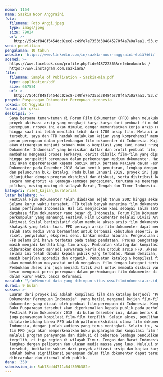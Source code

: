 ```yaml
---
nomor: 1154
nama: Sazkia Noor Anggraini
foto:
  filename: Foto Anggi.jpeg
  type: image/jpeg
  size: 79024
  url: >-
    http://5c4cf848f6454dc02ec8-c49fe7e7355d384845270f4a7a0a7aa1.r53.cf2.rackcdn.com/5040674d-1672-427a-8484-141281229aca/Foto%20Anggi.jpeg
seni: penelitian
pengalaman: 10 tahun
website: 'https://www.linkedin.com/in/sazkia-noor-anggraini-6b137661/'
sosmed: >-
  https://www.facebook.com/profile.php?id=648722366&ref=bookmarks /
  https://www.instagram.com/sazkiana/
file:
  filename: Sample of Publication - Sazkia-min.pdf
  type: application/pdf
  size: 667554
  url: >-
    http://5c4cf848f6454dc02ec8-c49fe7e7355d384845270f4a7a0a7aa1.r53.cf2.rackcdn.com/a0be5273-10f8-4532-ac5d-17b60c3ffd0a/Sample%20of%20Publication%20-%20Sazkia-min.pdf
proyek: Pusparagam Dokumenter Perempuan indonesia
lokasi: DI Yogyakarta
lokasi_id: Q3741
deskripsi: >-
  Saya bersama teman-teman di Forum Film Dokumenter (FFD) akan melakukan sebuah
  proyek aktivasi arsip yang mengkaji karya-karya dari pembuat film dokumenter
  perempuan. Proyek ini akan dimulai dengan memanfaatkan kerja arsip FFD yang
  hingga saat ini telah memiliki lebih dari 1700 arsip film. Melalui arsip
  tersebut, saya dan FFD hendak melakukan kajian yang komprehensif mengenai
  peran perempuan dalam perkembangan film dokumenter di Indonesia. Kajian ini
  akan dituangkan menjadi sebuah buku & kompilasi yang kami namai "Pusparagam
  Dokumenter Indonesia" yang berisikan daftar dan profil pembuat film, serta
  membahas mengenai proses berkarya, cerita dibalik film-film yang diproduksi,
  hingga perspektif perempuan dalam perkembangan medium dokumenter. Hasil kajian
  ini akan diperkenalkan kepada publik untuk pertama kalinya dalam Festival Film
  Dokumenter pada Desember 2018 dalam bentuk pemutaran, lengkap dengan diskusi
  dan peluncuran buku katalog. Pada bulan Januari 2019, proyek ini juga akan
  dilanjutkan dengan program ekshibisi dan diskusi, serta distribusi katalog
  secara non-profit ke lembaga-lembaga pendidikan, terutama ke beberapa sekolah
  pilihan, masing-masing di wilayah Barat, Tengah dan Timur Indonesia.
kategori: riset_kajian_kuratorial
latar_belakang: >-
  Festival Film Dokumenter telah diadakan sejak tahun 2002 hingga sekarang.
  Selama kurun waktu tersebut, FFD telah banyak menerima film dokumenter buatan
  insan perfilman Indonesia. Hal ini menjadikan kami sebagai salah satu pemilik
  database film dokumenter yang besar di Indonesia. Forum Film Dokumenter,
  perkumpulan yang menaungi Festival Film Dokumenter melalui Divisi Arsip dan
  Aktivasi Sosial berinisiatif dalam membuka akses arsip film dokumenter kepada
  khalayak yang lebih luas. FFD percaya arsip film dokumenter dapat menjadi
  salah satu media yang bermanfaat untuk berbagai kebutuhan seperti; pendidikan,
  riset, penyuluhan, ekspresi seni, bahkan media hiburan. Pengelolaan arsip di
  FFD selama ini hanya terbatas pada tahap pendataan. Proses pengkategorian
  masih menjadi kendala bagi tim arsip. Pembuatan katalog dan kompilasi ini
  diharapkan dapat menjadi purwarupa kerja dan produk arsip FFD. Akses arsip FFD
  selama ini telah dibuka kepada publik yang terbatas. Namun demikian, sistemnya
  masih berjalan sporadis dan organik. Pembuatan katalog & kompilasi film ini
  akan memudahkan masyarakat untuk mengakses film dengan kategori tertentu.
  Pembukaan akses ini juga menjadi titik awal untuk membuka diskusi yang lebih
  besar mengenai peran perempuan dalam perkembangan film dokumenter di Indonesia
  dalam kurun waktu pasca Reformasi.
masalah: "\r\nMenurut data yang dihimpun situs www.filmindonesia.or.id, jumlah pembuat film perempuan yang muncul tidak sampai 10 persen jumlah film per tahunnya. Angka tersebut merupakan data yang didapat dari film yang beredar di bioskop, tentu film dokumenter tidak termasuk di dalamnya. Fakta ini mengungkap dua permasalahan utama dalam konteks perempuan dan film dokumenter. Pertama, kuantitas perempuan dalam dominasi pembuat film lelaki. Kedua, ketiadaan arsip film dokumenter. Masalah akses kemudian menumbuhkan satu persoalan serius. Muncul satu steriotipe bahwa, dunia film khususnya dokumenter adalah dunia laki-laki. Masalah ini lumrah terjadi, ketika penonton hanya menyaksikan beberapa karya dokumenter yang diproduksi oleh orang yang sama. Dalam hal ini orang-orang tersebut adalah pembuat film laki-laki, dimana mayoritas pembuat film menggunakan perspektif maskulin atau patriarki dalam menghadirkan realitas. Padahal realitas yang dihadirkan film dokumenter, mampu mempengaruhi perspektif masyarakat dalam membangun ingatan kolektif yang kemudian hadir sebagai unsur pembangun catatan sejarah.  Proyek ini mengatasi dua hal tersebut, yakni bagaimana arsip film dokumenter dapat dikelola hingga dapat diakses publik dan bagaimana peran perempuan dalam produksi dan konstruksi film dokumenter. Penggabungan kerja arsip dan akses arsip dengan signifikansi perempuan dalam film dokumenter diharapkan dapat menjadi inspirasi bagi edukasi dan pengembangan medium ini ke generasi selanjutnya."
durasi: 9 bulan
sukses: >-
  Luaran dari proyek ini adalah kompilasi film dan katalog berjudul "Pusparagam
  Dokumenter Perempuan Indonesia"  yang berisi mengenai kajian film-film
  dokumenter yang dibuat oleh pembuat film perempuan di Indonesia. Kompilasi &
  Buku Pusparagam tersebut akan diperkenalkan kepada publik pada perhelatan
  Festival Film Dokumenter 2018  di bulan Desember ini, dalam bentuk diskusi dan
  juga penayangan kompilasi film-film terpilih. Selain akses, pemilihan FFD
  dilatarbelakang bahwa FFD adalah patform ekshibisi utama film dokumenter di
  Indonesia, dengan jumlah audiens yang terus meningkat. Selain itu, saya dan
  tim FFD juga akan memperkenalkan buku pusparagam dan kompilasi film tersebut
  melalui program penayangan dan diskusi di beberapa lembaga pendidikan yang
  terpilih, di tiga region di wilayah Timur, Tengah dan Barat Indonesia. Tentu
  lengkap dengan peliputan dan ulasan media massa yang luas. Melalui strategi
  tersebut, indikator sukses dari proyek aktivasi arsip dan kajian karya ini
  adalah bahwa signifikansi perempuan dalam film dokumenter dapat terus
  dibicarakan dan dikenal oleh publik.
dana: '350'
submission_id: 5ab78ddd4711a64f309b382e
---
```

